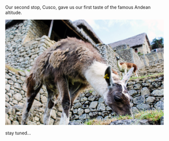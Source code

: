 Our second stop, Cusco, gave us our first taste of the famous Andean altitude.

![](/img/peru/llama-chew.jpg "chewing llama")

stay tuned...
